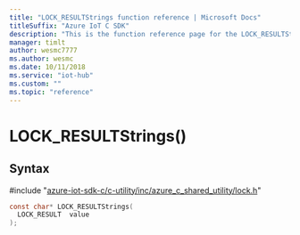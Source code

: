 ```yaml
---                             
title: "LOCK_RESULTStrings function reference | Microsoft Docs" 
titleSuffix: "Azure IoT C SDK"            
description: "This is the function reference page for the LOCK_RESULTStrings() function in the Azure IoT C SDK. This SDK is used with Azure IoT Hub and Azure IoT Hub Device Provisioning Service"            
manager: timlt                 
author: wesmc7777              
ms.author: wesmc               
ms.date: 10/11/2018                    
ms.service: "iot-hub"             
ms.custom: ""                
ms.topic: "reference"        
---                            
```


# LOCK_RESULTStrings()

## Syntax

\#include "[azure-iot-sdk-c/c-utility/inc/azure_c_shared_utility/lock.h](../lock-h.md)"  
```C
const char* LOCK_RESULTStrings(
  LOCK_RESULT  value
);
```

